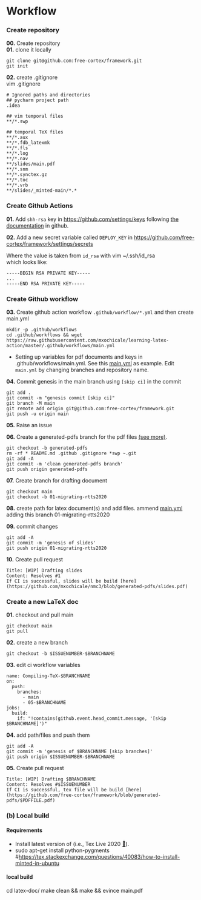 # Workflow 

### Create repository
**00.** Create repository    
**01.** clone it locally   
```
git clone git@github.com:free-cortex/framework.git
git init
```

**02.** create .gitignore  
vim .gitignore
```
# Ignored paths and directories
## pycharm project path
.idea

## vim temporal files
**/*.swp

## temporal TeX files
**/*.aux
**/*.fdb_latexmk
**/*.fls
**/*.log
**/*.nav
**/slides/main.pdf
**/*.snm
**/*.synctex.gz
**/*.toc
**/*.vrb
**/slides/_minted-main/*.*
```

### Create Github Actions
**01.** Add `shh-rsa` key in https://github.com/settings/keys following [the documentation](https://help.github.com/en/github/authenticating-to-github/adding-a-new-ssh-key-to-your-github-account) in github.

**02.** Add a new secret variable called `DEPLOY_KEY` in 
https://github.com/free-cortex/framework/settings/secrets 


Where the value is taken from `id_rsa` with 
vim ~/.ssh/id_rsa   
which looks like:  
```
-----BEGIN RSA PRIVATE KEY-----
...
-----END RSA PRIVATE KEY-----
```

### Create Github workflow
**03.** Create github action workflow
`.github/workflow/*.yml` and then create main.yml 
```
mkdir -p .github/workflows
cd .github/workflows && wget https://raw.githubusercontent.com/mxochicale/learning-latex-action/master/.github/workflows/main.yml
```
* Setting up variables for pdf documents and keys in .github/workflows/main.yml. 
See this [main.yml](https://github.com/mxochicale/learning-latex-action/blob/master/.github/workflows/main.yml) as example.
Edit `main.yml` by changing branches and repository name.

**04.** Commit genesis in the main branch using `[skip ci]` in the commit 
```
git add . 
git commit -m "genesis commit [skip ci]"
git branch -M main
git remote add origin git@github.com:free-cortex/framework.git
git push -u origin main
```


**05.** Raise an issue

**06.** Create a generated-pdfs branch for the pdf files [(see more)](https://www.freecodecamp.org/forum/t/push-a-new-local-branch-to-a-remote-git-repository-and-track-it-too/13222).
```
git checkout -b generated-pdfs
rm -rf * README.md .github .gitignore *swp ~.git 
git add -A
git commit -m 'clean generated-pdfs branch'
git push origin generated-pdfs
```

**07.** Create branch for drafting document
```
git checkout main
git checkout -b 01-migrating-rtts2020
```

**08.** create path for latex document(s) and add files.
ammend [main.yml](../../.github/workflow/main.yml) adding this branch 01-migrating-rtts2020

**09.** commit changes
```
git add -A
git commit -m 'genesis of slides'
git push origin 01-migrating-rtts2020
```

**10.** Create pull request
```
Title: [WIP] Drafting slides
Content: Resolves #1 
If CI is successful, slides will be build [here](https://github.com/mxochicale/nmc3/blob/generated-pdfs/slides.pdf)
```



### Create a new LaTeX doc

**01.** checkout and pull main
```
git checkout main
git pull
```

**02.** create a new branch
```
git checkout -b $ISSUENUMBER-$BRANCHNAME
```

**03.** edit ci workflow variables
```
name: Compiling-TeX-$BRANCHNAME
on:
  push:
    branches:
      - main
      - 05-$BRANCHNAME
jobs:
  build:
    if: "!contains(github.event.head_commit.message, '[skip $BRANCHNAME]')"
```


**04.** add path/files and push them
```
git add -A
git commit -m 'genesis of $BRANCHNAME [skip branches]'
git push origin $ISSUENUMBER-$BRANCHNAME
```

**05.** Create pull request
```
Title: [WIP] Drafting $BRANCHNAME
Content: Resolves #$ISSUENUMBER
If CI is successful, tex file will be build [here](https://github.com/free-cortex/framework/blob/generated-pdfs/$PDFFILE.pdf)
```


### (b) Local build

#### Requirements 
* Install latest version of (i.e., Tex Live 2020 [:link:](https://github.com/mxochicale/latex/tree/master/installation)).
* sudo apt-get install python-pygments #https://tex.stackexchange.com/questions/40083/how-to-install-minted-in-ubuntu

#### local build
cd latex-doc/
make clean && make && evince main.pdf
